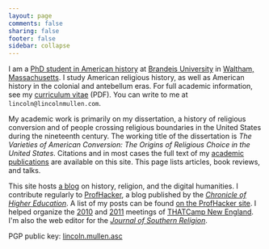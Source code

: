 ```yaml
---
layout: page
comments: false
sharing: false
footer: false
sidebar: collapse
---
```


I am a [PhD student in American history][] at [Brandeis University][] in
[Waltham, Massachusetts][]. I study American religious history, as well
as American history in the colonial and antebellum eras. For full
academic information, see my [curriculum vitae][] (PDF). You can write
to me at `lincoln@lincolnmullen.com`.

My academic work is primarily on my dissertation, a history of religious
conversion and of people crossing religious boundaries in the United
States during the nineteenth century. The working title of the
dissertation is *The Varieties of American Conversion: The Origins of
Religious Choice in the United States*. Citations and in most cases the
full text of my [academic publications][] are available on this site.
This page lists articles, book reviews, and talks.

This site hosts [a blog][] on history, religion, and the digital
humanities. I contribute regularly to [ProfHacker][], a blog published
by the [*Chronicle of Higher Education*][]. A list of my posts can be
found [on the ProfHacker site][]. I helped organize the [2010][] and
[2011][] meetings of [THATCamp New England][]. I'm also the web editor
for the [*Journal of Southern Religion*][].

PGP public key: [lincoln.mullen.asc][]

  [PhD student in American history]: http://www.brandeis.edu/departments/history/
  [Brandeis University]: http://www.brandeis.edu/
  [Waltham, Massachusetts]: http://maps.google.com/maps?f=q&source=s_q&hl=en&geocode=&q=Brandeis+University+415+South+St+Waltham,+MA+02453-2700&sll=42.365774,-71.256766&sspn=0.016488,0.028968&ie=UTF8&ll=42.367708,-71.255822&spn=0.016488,0.028968&z=15
  [curriculum vitae]: /downloads/docs/Mullen-cv.pdf
  [academic publications]: /cv/
  [a blog]: /blog/
  [ProfHacker]: http://chronicle.com/blogs/profhacker/
  [*Chronicle of Higher Education*]: http://chronicle.com/
  [on the ProfHacker site]: http://chronicle.com/blogs/profhacker/author/lmullen
  [2010]: http://newengland2010.thatcamp.org/
  [2011]: http://newengland2011.thatcamp.org/
  [THATCamp New England]: http://thatcampnewengland.org
  [*Journal of Southern Religion*]: http://jsr.fsu.edu/
  [lincoln.mullen.asc]: /downloads/docs/lincoln.mullen.asc
